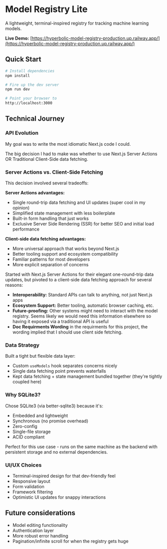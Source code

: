 # Model Registry Lite

A lightweight, terminal-inspired registry for tracking machine learning models.

**Live Demo:** [https://hyperbolic-model-registry-production.up.railway.app/](https://hyperbolic-model-registry-production.up.railway.app/)

## Quick Start

```bash
# Install dependencies
npm install

# Fire up the dev server
npm run dev

# Point your browser to
http://localhost:3000
```

## Technical Journey

### API Evolution

My goal was to write the most idiomatic Next.js code I could.

The big decision I had to make was whether to use Next.js Server Actions OR Traditional Client-Side data fetching.

### Server Actions vs. Client-Side Fetching

This decision involved several tradeoffs:

**Server Actions advantages:**
- Single round-trip data fetching and UI updates (super cool in my opinion)
- Simplified state management with less boilerplate
- Built-in form handling that just works
- Exclusive Server Side Rendering (SSR) for better SEO and initial load performance

**Client-side data fetching advantages:**
- More universal approach that works beyond Next.js
- Better tooling support and ecosystem compatibility
- Familiar patterns for most developers
- More explicit separation of concerns


Started with Next.js Server Actions for their elegant one-round-trip data updates, but pivoted to a client-side data fetching approach for several reasons:

- **Interoperability:** Standard APIs can talk to anything, not just Next.js apps
- **Ecosystem Support:** Better tooling, automatic browser caching, etc.
- **Future-proofing:** Other systems might need to interact with the model registry. Seems likely we would need this information elsewhere so having it exposed via a traditional API is useful
- **Doc Requirments Wording** in the requirments for this project, the wording implied that I should use client side fetching.

### Data Strategy

Built a tight but flexible data layer:

- Custom `useModels` hook separates concerns nicely
- Single data fetching point prevents waterfalls
- Kept data fetching + state management bundled together (they're tightly coupled here)

### Why SQLite3?

Chose SQLite3 (via better-sqlite3) because it's:

- Embedded and lightweight
- Synchronous (no promise overhead)
- Zero-config
- Single-file storage
- ACID compliant

Perfect for this use case - runs on the same machine as the backend with persistent storage and no external dependencies.

### UI/UX Choices

- Terminal-inspired design for that dev-friendly feel
- Responsive layout
- Form validation
- Framework filtering
- Optimistic UI updates for snappy interactions

## Future considerations

- Model editing functionality
- Authentication layer
- More robust error handling
- Pagination/infinite scroll for when the registry gets huge